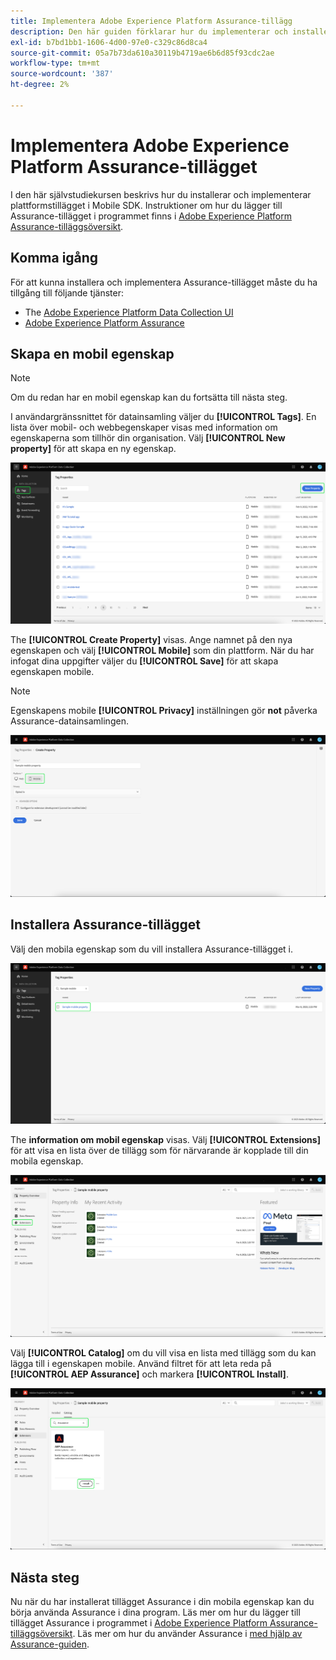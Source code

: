 ```yaml
---
title: Implementera Adobe Experience Platform Assurance-tillägg
description: Den här guiden förklarar hur du implementerar och installerar Adobe Experience Platform Assurance-tillägget.
exl-id: b7bd1bb1-1606-4d00-97e0-c329c86d8ca4
source-git-commit: 05a7b73da610a30119b4719ae6b6d85f93cdc2ae
workflow-type: tm+mt
source-wordcount: '387'
ht-degree: 2%

---
```


# Implementera Adobe Experience Platform Assurance-tillägget

I den här självstudiekursen beskrivs hur du installerar och implementerar plattformstillägget i Mobile SDK. Instruktioner om hur du lägger till Assurance-tillägget i programmet finns i [Adobe Experience Platform Assurance-tilläggsöversikt](https://developer.adobe.com/client-sdks/documentation/platform-assurance-sdk/#add-the-aep-assurance-extension-to-your-app).

## Komma igång

För att kunna installera och implementera Assurance-tillägget måste du ha tillgång till följande tjänster:

- The [Adobe Experience Platform Data Collection UI](https://experience.adobe.com/#/data-collection/)
- [Adobe Experience Platform Assurance](https://experience.adobe.com/assurance)

## Skapa en mobil egenskap

>[!NOTE]
>
>Om du redan har en mobil egenskap kan du fortsätta till nästa steg.

I användargränssnittet för datainsamling väljer du **[!UICONTROL Tags]**. En lista över mobil- och webbegenskaper visas med information om egenskaperna som tillhör din organisation. Välj **[!UICONTROL New property]** för att skapa en ny egenskap.

![Knappen Ny egenskap är markerad och visar vad du väljer för att skapa en ny egenskap](./images/implement-assurance/create-new-property.png)

The **[!UICONTROL Create Property]** visas. Ange namnet på den nya egenskapen och välj **[!UICONTROL Mobile]** som din plattform. När du har infogat dina uppgifter väljer du **[!UICONTROL Save]** för att skapa egenskapen mobile.

>[!NOTE]
>
>Egenskapens mobile **[!UICONTROL Privacy]** inställningen gör **not** påverka Assurance-datainsamlingen.

![Sidan Skapa egenskap visas. Du kan infoga information om din mobila egendom här.](./images/implement-assurance/create-property.png)

## Installera Assurance-tillägget

Välj den mobila egenskap som du vill installera Assurance-tillägget i.

![Sidan Taggegenskaper visas med den valda mobila egenskapen markerad.](./images/implement-assurance/select-mobile-property.png)

The **information om mobil egenskap** visas. Välj **[!UICONTROL Extensions]** för att visa en lista över de tillägg som för närvarande är kopplade till din mobila egenskap.

![Sidan med information om mobila egenskaper visas. Information om de senaste aktiviteterna visas. Fliken Tillägg är markerad.](./images/implement-assurance/tag-properties.png)

Välj **[!UICONTROL Catalog]** om du vill visa en lista med tillägg som du kan lägga till i egenskapen mobile. Använd filtret för att leta reda på **[!UICONTROL AEP Assurance]** och markera **[!UICONTROL Install]**.

![Katalogen för tillägg visas. Tillägget Assurance filtreras och visas med installationsknappen markerad.](./images/implement-assurance/assurance-extension.png)

## Nästa steg

Nu när du har installerat tillägget Assurance i din mobila egenskap kan du börja använda Assurance i dina program. Läs mer om hur du lägger till tillägget Assurance i programmet i [Adobe Experience Platform Assurance-tilläggsöversikt](https://developer.adobe.com/client-sdks/documentation/platform-assurance-sdk/#add-the-aep-assurance-extension-to-your-app). Läs mer om hur du använder Assurance i [med hjälp av Assurance-guiden](./using-assurance.md).
